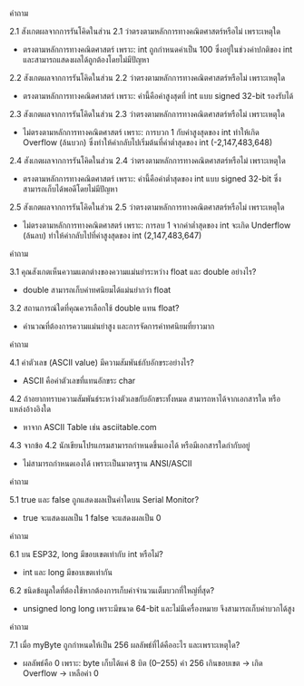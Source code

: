 คำถาม

2.1 สังเกตผลจากการรันโคิดในส่วน 2.1 ว่าตรงตามหลักการทางคณิตศาสตร์หรือไม่ เพราะเหตุใด
- ตรงตามหลักการทางคณิตศาสตร์ 
เพราะ: int ถูกกำหนดค่าเป็น 100 ซึ่งอยู่ในช่วงค่าปกติของ int และสามารถแสดงผลได้ถูกต้องโดยไม่มีปัญหา

2.2 สังเกตผลจากการรันโคิดในส่วน 2.2 ว่าตรงตามหลักการทางคณิตศาสตร์หรือไม่ เพราะเหตุใด
- ตรงตามหลักการทางคณิตศาสตร์
เพราะ: ค่านี้คือค่าสูงสุดที่ int แบบ signed 32-bit รองรับได้

2.3 สังเกตผลจากการรันโคิดในส่วน 2.3 ว่าตรงตามหลักการทางคณิตศาสตร์หรือไม่ เพราะเหตุใด
- ไม่ตรงตามหลักการทางคณิตศาสตร์
เพราะ: การบวก 1 กับค่าสูงสุดของ int ทำให้เกิด Overflow (ล้นบวก) ซึ่งทำให้ค่ากลับไปเริ่มต้นที่ค่าต่ำสุดของ int (-2,147,483,648)

2.4 สังเกตผลจากการรันโคิดในส่วน 2.4 ว่าตรงตามหลักการทางคณิตศาสตร์หรือไม่ เพราะเหตุใด
- ตรงตามหลักการทางคณิตศาสตร์
เพราะ: ค่านี้คือค่าต่ำสุดของ int แบบ signed 32-bit ซึ่งสามารถเก็บได้พอดีโดยไม่มีปัญหา

2.5 สังเกตผลจากการรันโคิดในส่วน 2.5 ว่าตรงตามหลักการทางคณิตศาสตร์หรือไม่ เพราะเหตุใด
- ไม่ตรงตามหลักการทางคณิตศาสตร์
เพราะ: การลบ 1 จากค่าต่ำสุดของ int จะเกิด Underflow (ล้นลบ) ทำให้ค่ากลับไปที่ค่าสูงสุดของ int (2,147,483,647)

คำถาม

3.1 คุณสังเกตเห็นความแตกต่างของความแม่นยำระหว่าง float และ double อย่างไร?
- double สามารถเก็บค่าทศนิยมได้แม่นยำกว่า float

3.2 สถานการณ์ใดที่คุณควรเลือกใช้ double แทน float?
- คำนวณที่ต้องการความแม่นยำสูง และการจัดการค่าทศนิยมที่ยาวมาก

คำถาม

4.1 ค่าตัวเลข (ASCII value) มีความสัมพันธ์กับอักขระอย่างไร?
- ASCII คือค่าตัวเลขที่แทนอักขระ char

4.2 ถ้าอยากทราบความสัมพันธ์ระหว่างตัวเลขกับอักขระทั้งหมด สามารถหาได้จากเอกสารใด หรือแหล่งอ้างอิงใด
- หาจาก ASCII Table เช่น asciitable.com

4.3 จากข้อ 4.2 นักเขียนโปรแกรมสามารถกำหนดขึ้นเองได้ หรือมีเอกสารใดกำกับอยู่
- ไม่สามารถกำหนดเองได้ เพราะเป็นมาตรฐาน ANSI/ASCII

คำถาม

5.1 true และ false ถูกแสดงผลเป็นค่าใดบน Serial Monitor?
- true จะแสดงผลเป็น 1 false จะแสดงผลเป็น 0

คำถาม

6.1 บน ESP32, long มีขอบเขตเท่ากับ int หรือไม่?
- int และ long มีขอบเขตเท่ากัน

6.2 ชนิดข้อมูลใดที่ต้องใช้หากต้องการเก็บค่าจำนวนเต็มบวกที่ใหญ่ที่สุด?
- unsigned long long เพราะมีขนาด 64-bit และไม่มีเครื่องหมาย จึงสามารถเก็บค่าบวกได้สูง

คำถาม

7.1 เมื่อ myByte ถูกกำหนดให้เป็น 256 ผลลัพธ์ที่ได้คืออะไร และเพราะเหตุใด?
- ผลลัพธ์คือ 0 เพราะ: byte เก็บได้แค่ 8 บิต (0–255) ค่า 256 เกินขอบเขต → เกิด Overflow → เหลือค่า 0
